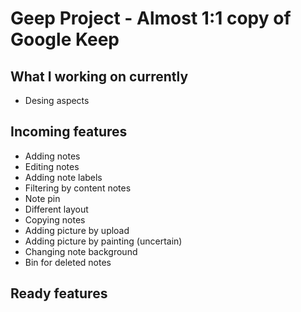 # Geep Project - Almost 1:1 copy of Google Keep

## What I working on currently
 - Desing aspects
## Incoming features 
 - Adding notes
 - Editing notes
 - Adding note labels
 - Filtering by content notes
 - Note pin
 - Different layout
 - Copying notes
 - Adding picture by upload
 - Adding picture by painting (uncertain)
 - Changing note background
 - Bin for deleted notes
 
 ## Ready features
